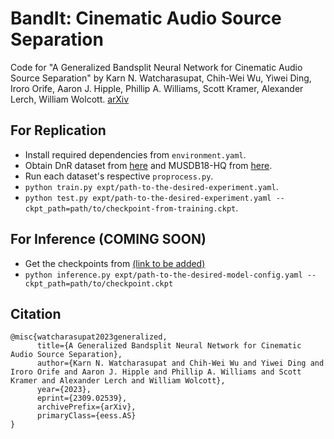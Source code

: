 # BandIt: Cinematic Audio Source Separation



Code for "A Generalized Bandsplit Neural Network for Cinematic Audio Source Separation" by Karn N. Watcharasupat, Chih-Wei Wu, Yiwei Ding, Iroro Orife, Aaron J. Hipple, Phillip A. Williams, Scott Kramer, Alexander Lerch, William Wolcott. [arXiv](https://arxiv.org/abs/2309.02539)

## For Replication

- Install required dependencies from `environment.yaml`.
- Obtain DnR dataset from [here](https://zenodo.org/records/5574713) and MUSDB18-HQ from [here](https://sigsep.github.io/datasets/musdb.html).
- Run each dataset's respective `proprocess.py`.
- `python train.py expt/path-to-the-desired-experiment.yaml`.
- `python test.py expt/path-to-the-desired-experiment.yaml --ckpt_path=path/to/checkpoint-from-training.ckpt`.

## For Inference (**COMING SOON**)

- Get the checkpoints from [(link to be added)]()
- `python inference.py expt/path-to-the-desired-model-config.yaml --ckpt_path=path/to/checkpoint.ckpt`

## Citation

```
@misc{watcharasupat2023generalized,
      title={A Generalized Bandsplit Neural Network for Cinematic Audio Source Separation}, 
      author={Karn N. Watcharasupat and Chih-Wei Wu and Yiwei Ding and Iroro Orife and Aaron J. Hipple and Phillip A. Williams and Scott Kramer and Alexander Lerch and William Wolcott},
      year={2023},
      eprint={2309.02539},
      archivePrefix={arXiv},
      primaryClass={eess.AS}
}
```
